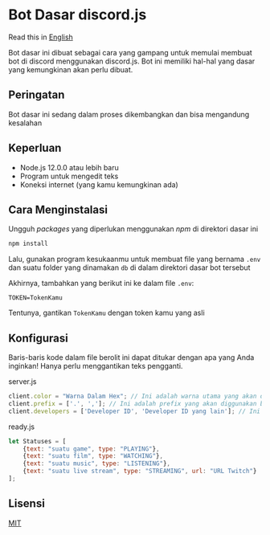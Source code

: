 # Bot Dasar discord.js

Read this in [English](README.md)

Bot dasar ini dibuat sebagai cara yang gampang untuk memulai membuat bot di discord menggunakan discord.js. Bot ini memiliki hal-hal yang dasar yang kemungkinan akan perlu dibuat.

## Peringatan

Bot dasar ini sedang dalam proses dikembangkan dan bisa mengandung kesalahan 

## Keperluan

- Node.js 12.0.0 atau lebih baru
- Program untuk mengedit teks
- Koneksi internet (yang kamu kemungkinan ada)

## Cara Menginstalasi

Ungguh *packages* yang diperlukan menggunakan *npm* di direktori dasar ini

```bash
npm install
```

Lalu, gunakan program kesukaanmu untuk membuat file yang bernama `.env` dan suatu folder yang dinamakan `db` di dalam direktori dasar bot tersebut

Akhirnya, tambahkan yang berikut ini ke dalam file `.env`:

```
TOKEN=TokenKamu
```

Tentunya, gantikan `TokenKamu` dengan token kamu yang asli

## Konfigurasi

Baris-baris kode dalam file berolit ini dapat ditukar dengan apa yang Anda inginkan!
Hanya perlu menggantikan teks pengganti.

server.js
```javascript
client.color = "Warna Dalam Hex"; // Ini adalah warna utama yang akan diggunakan bot kamu. Gunakanlah hex untuk memilih warnanya. Contoh warna hex adalah #FF6464
client.prefix = ['.', ',']; // Ini adalah prefix yang akan diggunakan bot kamu
client.developers = ['Developer ID', 'Developer ID yang lain']; // Ini adalah ID yang dimiliki developer bot kamu 
```

ready.js
```javascript
let Statuses = [
    {text: "suatu game", type: "PLAYING"},
    {text: "suatu film", type: "WATCHING"},
    {text: "suatu music", type: "LISTENING"},
    {text: "suatu live stream", type: "STREAMING", url: "URL Twitch"}
];
```

## Lisensi
[MIT](https://github.com/Sup3rFire/djs-template/blob/master/LICENSE)
